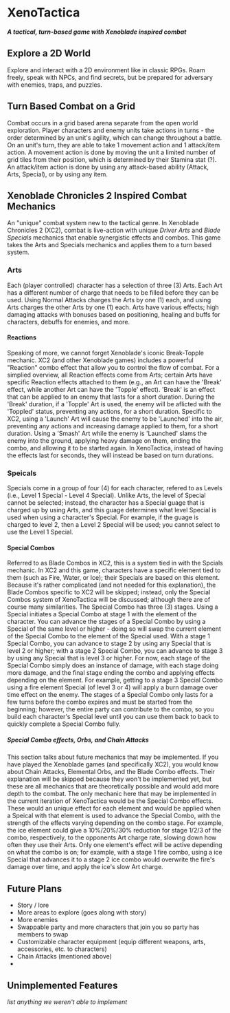 # XenoTactica 
***A tactical, turn-based game with Xenoblade inspired combat***

## Explore a 2D World
Explore and interact with a 2D environment like in classic RPGs. Roam freely, speak with NPCs, and find secrets, but be prepared for adversary with enemies, traps, and puzzles.
  
## Turn Based Combat on a Grid
Combat occurs in a grid based arena separate from the open world exploration. Player characters and enemy units take actions in turns - the order determined by an unit's agility, which can change throughout a battle.  
On an unit's turn, they are able to take 1 movement action and 1 attack/item action. A movement action is done by moving the unit a limited number of grid tiles from their position, which is determined by their Stamina stat (?). An attack/item action is done by using any attack-based ability (Attack, Arts, Special), or by using any item.
  
## Xenoblade Chronicles 2 Inspired Combat Mechanics
An "unique" combat system new to the tactical genre. In Xenoblade Chronicles 2 (XC2), combat is live-action with unique *Driver Arts* and *Blade Specials* mechanics that enable synergistic effects and combos. This game takes the Arts and Specials mechanics and applies them to a turn based system. 
  
### Arts
Each (player controlled) character has a selection of three (3) Arts. Each Art has a different number of charge that needs to be filled before they can be used. Using Normal Attacks charges the Arts by one (1) each, and using Arts charges the other Arts by one (1) each. Arts have various effects; high damaging attacks with bonuses based on positioning, healing and buffs for characters, debuffs for enemies, and more. 

#### Reactions
Speaking of more, we cannot forget Xenoblade's iconic Break-Topple mechanic. XC2 (and other Xenoblade games) includes a powerful "Reaction" combo effect that allow you to control the flow of combat. For a simplied overview, all Reaction effects come from Arts; certain Arts have specific Reaction effects attached to them (e.g., an Art can have the 'Break' effect, while another Art can have the 'Topple' effect). 'Break' is an effect that can be applied to an enemy that lasts for a short duration. During the 'Break' duration, if a 'Topple' Art is used, the enemy will be aflicted with the 'Toppled' status, preventing any actions, for a short duration. Specific to XC2, using a 'Launch' Art will cause the enemy to be 'Launched' into the air, preventing any actions and increasing damage applied to them, for a short duration. Using a 'Smash' Art while the enemy is 'Launched' slams the enemy into the ground, applying heavy damage on them, ending the combo, and allowing it to be started again. In XenoTactica, instead of having the effects last for seconds, they will instead be based on turn durations.
  
### Speicals
Specials come in a group of four (4) for each character, refered to as Levels (i.e., Level 1 Special - Level 4 Special). Unlike Arts, the level of Special cannot be selected; instead, the character has a Special guage that is charged up by using Arts, and this guage determines what level Special is used when using a character's Special. For example, if the guage is charged to level 2, then a Level 2 Special will be used; you cannot select to use the Level 1 Special.

#### Special Combos 
Referred to as Blade Combos in XC2, this is a system tied in with the Spcials mechanic. In XC2 and this game, characters have a specific element tied to them (such as Fire, Water, or Ice); their Specials are based on this element. Because it's rather complicated (and not needed for this explanation), the Blade Combos specific to XC2 will be skipped; instead, only the Special Combos system of XenoTactica will be discussed; although there are of course many similarities. The Special Combo has three (3) stages. Using a Special initiates a Special Combo at stage 1 with the element of the character. You can advance the stages of a Special Combo by using a Special of the same level or higher - doing so will swap the current element of the Special Combo to the element of the Special used. With a stage 1 Special Combo, you can advance to stage 2 by using any Special that is level 2 or higher; with a stage 2 Special Combo, you can advance to stage 3 by using any Special that is level 3 or higher. For now, each stage of the Special Combo simply does an instance of damage, with each stage doing more damage, and the final stage ending the combo and applying effects depending on the element. For example, getting to a stage 3 Special Combo using a fire element Special (of level 3 or 4) will apply a burn damage over time effect on the enemy. The stages of a Special Combo only lasts for a few turns before the combo expires and must be started from the beginning; however, the entire party can contribute to the combo, so you build each character's Special level until you can use them back to back to quickly complete a Special Combo fully. 

##### Special Combo effects, Orbs, and Chain Attacks
This section talks about future mechanics that may be implemented. If you have played the Xenoblade games (and specifically XC2), you would know about Chain Attacks, Elemental Orbs, and the Blade Combo effects. Their explanation will be skipped because they won't be implemented yet, but these are all mechanics that are theoretically possible and would add more depth to the combat. The only mechanic here that may be implemented in the current iteration of XenoTactica would be the Special Combo effects. These would an unique effect for each element and would be applied when a Speical with that element is used to advance the Special Combo, with the strength of the effects varying depending on the combo stage. For example, the ice element could give a 10%/20%/30% reduction for stage 1/2/3 of the combo, respectively, to the opponents Art charge rate, slowing down how often they use their Arts. Only one element's effect will be active depending on what the combo is on; for example, with a stage 1 fire combo, using a ice Special that advances it to a stage 2 ice combo would overwrite the fire's damage over time, and apply the ice's slow Art charge. 

## Future Plans 
- Story / lore
- More areas to explore (goes along with story)
- More enemies 
- Swappable party and more characters that join you so party has members to swap
- Customizable character equipment (equip different weapons, arts, accessories, etc. to characters)
- Chain Attacks (mentioned above)
- 
## Unimplemented Features
*list anything we weren't able to implement*
